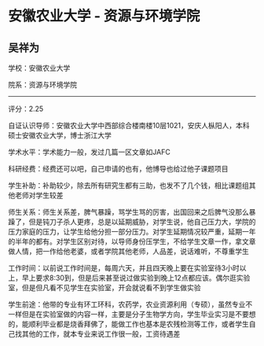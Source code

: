 # 安徽农业大学 - 资源与环境学院

## 吴祥为

学校：安徽农业大学

院系：资源与环境学院

* * *

评分：2.25

自证认识导师：安徽农业大学中西部综合楼南楼10层1021，安庆人枞阳人，本科硕士安徽农业大学，博士浙江大学

学术水平：学术能力一般，发过几篇一区文章如JAFC

科研经费：经费还可以吧，自己申请的也有，他博导也给过他子课题项目

学生补助：补助较少，除去所有研究生都有三助，也发不了几个钱，相比课题组其他老师对学生较差

师生关系：师生关系差，脾气暴躁，骂学生骂的厉害，出国回来之后脾气没那么暴躁了，但是钝刀子杀人更疼，总是以延期威胁，对学生说，他自己压力大，学院的压力家庭的压力，让学生给他分担一部分压力。对学生延期情况较严重，延期一年的半年的都有。对学生区别对待，以导师身份压学生，不给学生文章一作，拿文章做人情，把一作给他老婆，或者学院其他老师，人品差，说话难听，不尊重学生

工作时间：以前说工作时间是，每周六天，并且四天晚上要在实验室待3小时以上，早上要求8:30到，但是后来甚至说过做实验到晚上12点都应该。偶尔逛实验室，但是但凡看不见学生在实验室，开会就说看不到学生做实验

学生前途：他带的专业有环工环科，农药学，农业资源利用（专硕），虽然专业不一样但是在实验室做的内容一样，主要是分子生物学方向，学生毕业实习是不要想的，能顺利毕业都是烧香拜佛了，能做工作也基本是农残检测等工作，或者学生自己找其他的工作，就本专业来说工作很一般，工资待遇差